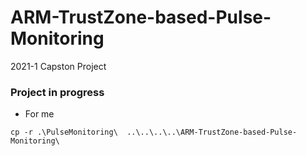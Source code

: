 # ARM-TrustZone-based-Pulse-Monitoring
2021-1 Capston Project

### Project in progress


+ For me 
```
cp -r .\PulseMonitoring\  ..\..\..\..\ARM-TrustZone-based-Pulse-Monitoring\
```
